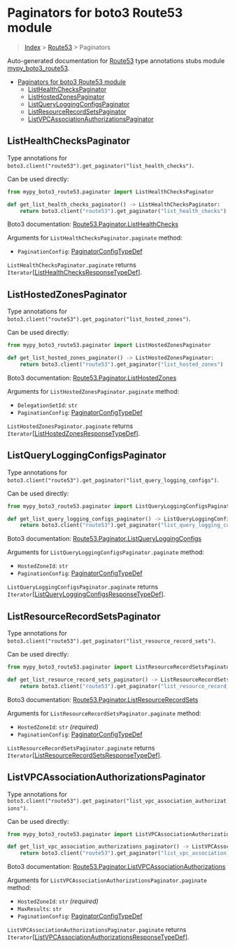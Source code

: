 # Paginators for boto3 Route53 module

> [Index](..) > [Route53](.) > Paginators

Auto-generated documentation for
[Route53](https://boto3.amazonaws.com/v1/documentation/api/1.17.71/reference/services/route53.html#Route53)
type annotations stubs module
[mypy_boto3_route53](https://pypi.org/project/mypy-boto3-route53/).

- [Paginators for boto3 Route53 module](#paginators-for-boto3-route53-module)
  - [ListHealthChecksPaginator](#listhealthcheckspaginator)
  - [ListHostedZonesPaginator](#listhostedzonespaginator)
  - [ListQueryLoggingConfigsPaginator](#listqueryloggingconfigspaginator)
  - [ListResourceRecordSetsPaginator](#listresourcerecordsetspaginator)
  - [ListVPCAssociationAuthorizationsPaginator](#listvpcassociationauthorizationspaginator)

## ListHealthChecksPaginator

Type annotations for
`boto3.client("route53").get_paginator("list_health_checks")`.

Can be used directly:

```python
from mypy_boto3_route53.paginator import ListHealthChecksPaginator

def get_list_health_checks_paginator() -> ListHealthChecksPaginator:
    return boto3.client("route53").get_paginator("list_health_checks")
```

Boto3 documentation:
[Route53.Paginator.ListHealthChecks](https://boto3.amazonaws.com/v1/documentation/api/1.17.71/reference/services/route53.html#Route53.Paginator.ListHealthChecks)

Arguments for `ListHealthChecksPaginator.paginate` method:

- `PaginationConfig`:
  [PaginatorConfigTypeDef](./type_defs.md#paginatorconfigtypedef)

`ListHealthChecksPaginator.paginate` returns
`Iterator`\[[ListHealthChecksResponseTypeDef](./type_defs.md#listhealthchecksresponsetypedef)\].

## ListHostedZonesPaginator

Type annotations for
`boto3.client("route53").get_paginator("list_hosted_zones")`.

Can be used directly:

```python
from mypy_boto3_route53.paginator import ListHostedZonesPaginator

def get_list_hosted_zones_paginator() -> ListHostedZonesPaginator:
    return boto3.client("route53").get_paginator("list_hosted_zones")
```

Boto3 documentation:
[Route53.Paginator.ListHostedZones](https://boto3.amazonaws.com/v1/documentation/api/1.17.71/reference/services/route53.html#Route53.Paginator.ListHostedZones)

Arguments for `ListHostedZonesPaginator.paginate` method:

- `DelegationSetId`: `str`
- `PaginationConfig`:
  [PaginatorConfigTypeDef](./type_defs.md#paginatorconfigtypedef)

`ListHostedZonesPaginator.paginate` returns
`Iterator`\[[ListHostedZonesResponseTypeDef](./type_defs.md#listhostedzonesresponsetypedef)\].

## ListQueryLoggingConfigsPaginator

Type annotations for
`boto3.client("route53").get_paginator("list_query_logging_configs")`.

Can be used directly:

```python
from mypy_boto3_route53.paginator import ListQueryLoggingConfigsPaginator

def get_list_query_logging_configs_paginator() -> ListQueryLoggingConfigsPaginator:
    return boto3.client("route53").get_paginator("list_query_logging_configs")
```

Boto3 documentation:
[Route53.Paginator.ListQueryLoggingConfigs](https://boto3.amazonaws.com/v1/documentation/api/1.17.71/reference/services/route53.html#Route53.Paginator.ListQueryLoggingConfigs)

Arguments for `ListQueryLoggingConfigsPaginator.paginate` method:

- `HostedZoneId`: `str`
- `PaginationConfig`:
  [PaginatorConfigTypeDef](./type_defs.md#paginatorconfigtypedef)

`ListQueryLoggingConfigsPaginator.paginate` returns
`Iterator`\[[ListQueryLoggingConfigsResponseTypeDef](./type_defs.md#listqueryloggingconfigsresponsetypedef)\].

## ListResourceRecordSetsPaginator

Type annotations for
`boto3.client("route53").get_paginator("list_resource_record_sets")`.

Can be used directly:

```python
from mypy_boto3_route53.paginator import ListResourceRecordSetsPaginator

def get_list_resource_record_sets_paginator() -> ListResourceRecordSetsPaginator:
    return boto3.client("route53").get_paginator("list_resource_record_sets")
```

Boto3 documentation:
[Route53.Paginator.ListResourceRecordSets](https://boto3.amazonaws.com/v1/documentation/api/1.17.71/reference/services/route53.html#Route53.Paginator.ListResourceRecordSets)

Arguments for `ListResourceRecordSetsPaginator.paginate` method:

- `HostedZoneId`: `str` *(required)*
- `PaginationConfig`:
  [PaginatorConfigTypeDef](./type_defs.md#paginatorconfigtypedef)

`ListResourceRecordSetsPaginator.paginate` returns
`Iterator`\[[ListResourceRecordSetsResponseTypeDef](./type_defs.md#listresourcerecordsetsresponsetypedef)\].

## ListVPCAssociationAuthorizationsPaginator

Type annotations for
`boto3.client("route53").get_paginator("list_vpc_association_authorizations")`.

Can be used directly:

```python
from mypy_boto3_route53.paginator import ListVPCAssociationAuthorizationsPaginator

def get_list_vpc_association_authorizations_paginator() -> ListVPCAssociationAuthorizationsPaginator:
    return boto3.client("route53").get_paginator("list_vpc_association_authorizations")
```

Boto3 documentation:
[Route53.Paginator.ListVPCAssociationAuthorizations](https://boto3.amazonaws.com/v1/documentation/api/1.17.71/reference/services/route53.html#Route53.Paginator.ListVPCAssociationAuthorizations)

Arguments for `ListVPCAssociationAuthorizationsPaginator.paginate` method:

- `HostedZoneId`: `str` *(required)*
- `MaxResults`: `str`
- `PaginationConfig`:
  [PaginatorConfigTypeDef](./type_defs.md#paginatorconfigtypedef)

`ListVPCAssociationAuthorizationsPaginator.paginate` returns
`Iterator`\[[ListVPCAssociationAuthorizationsResponseTypeDef](./type_defs.md#listvpcassociationauthorizationsresponsetypedef)\].
